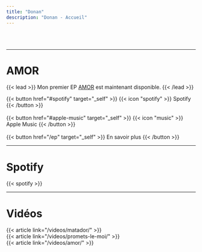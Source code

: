 ```yaml
---
title: "Donan"
description: "Donan - Accueil"
---
```


<br><br>

---

# AMOR

{{< lead >}}
Mon premier EP [AMOR](/ep) est maintenant disponible.
{{< /lead >}}

{{< button href="#spotify" target="_self" >}}
{{< icon "spotify" >}} Spotify
{{< /button >}}
\
\
{{< button href="#apple-music" target="_self" >}}
{{< icon "music" >}} Apple Music
{{< /button >}}
\
\
{{< button href="/ep" target="_self" >}}
En savoir plus
{{< /button >}}

---

# Spotify

{{< spotify >}}

---

# Vidéos

{{< article link="/videos/matador/" >}}
\
{{< article link="/videos/promets-le-moi/" >}}
\
{{< article link="/videos/amor/" >}}
